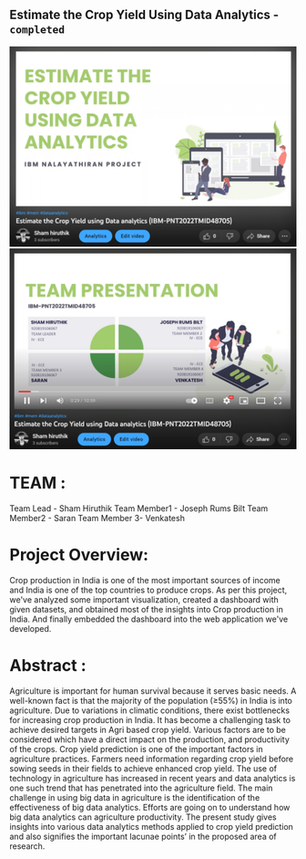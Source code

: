 ## Estimate the Crop Yield Using Data Analytics - `completed`


![alt1](./Final%20Deliverables/Demo%20Screenshots%20and%20Video%20link/Youtube_2.png)
![alt2](./Final%20Deliverables/Demo%20Screenshots%20and%20Video%20link/Youtube_1.png)

# TEAM :
Team Lead - Sham Hiruthik
Team Member1 - Joseph Rums Bilt
Team Member2 - Saran
Team Member 3- Venkatesh

# Project Overview:

Crop production in India is one of the most important sources of income and India is one of the top countries to produce crops. As per this project, we've analyzed some important visualization, created a dashboard with given datasets, and obtained most of the insights into Crop production in India. And finally embedded the dashboard into the web application we've developed.

# Abstract :

Agriculture is important for human survival because it serves basic needs. A well-known fact is that the majority of the population (≥55%) in India is into agriculture. Due to variations in climatic conditions, there exist bottlenecks for increasing crop production in India. It has become a challenging task to achieve desired targets in Agri based crop yield. Various factors are to be considered which have a direct impact on the production, and productivity of the crops. Crop yield prediction is one of the important factors in agriculture practices. Farmers need information regarding crop yield before sowing seeds in their fields to achieve enhanced crop yield. The use of technology in agriculture has increased in recent years and data analytics is one such trend that has penetrated into the agriculture field. The main challenge in using big data in agriculture is the identification of the effectiveness of big data analytics. Efforts are going on to understand how big data analytics can agriculture productivity. The present study gives insights into various data analytics methods applied to crop yield prediction and also signifies the important lacunae points’ in the proposed area of research.
